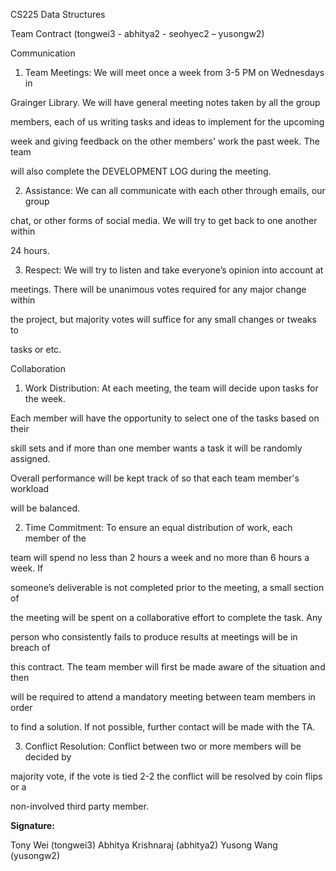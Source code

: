 ﻿

CS225 Data Structures

Team Contract (tongwei3 - abhitya2 - seohyec2 – yusongw2)

Communication

1. Team Meetings: We will meet once a week from 3-5 PM on Wednesdays in

Grainger Library. We will have general meeting notes taken by all the group

members, each of us writing tasks and ideas to implement for the upcoming

week and giving feedback on the other members' work the past week. The team

will also complete the DEVELOPMENT LOG during the meeting.

2. Assistance: We can all communicate with each other through emails, our group

chat, or other forms of social media. We will try to get back to one another within

24 hours.

3. Respect: We will try to listen and take everyone’s opinion into account at

meetings. There will be unanimous votes required for any major change within

the project, but majority votes will suffice for any small changes or tweaks to

tasks or etc.

Collaboration

1. Work Distribution: At each meeting, the team will decide upon tasks for the week.

Each member will have the opportunity to select one of the tasks based on their

skill sets and if more than one member wants a task it will be randomly assigned.

Overall performance will be kept track of so that each team member's workload

will be balanced.

2. Time Commitment: To ensure an equal distribution of work, each member of the

team will spend no less than 2 hours a week and no more than 6 hours a week. If

someone’s deliverable is not completed prior to the meeting, a small section of

the meeting will be spent on a collaborative effort to complete the task. Any

person who consistently fails to produce results at meetings will be in breach of

this contract. The team member will first be made aware of the situation and then

will be required to attend a mandatory meeting between team members in order

to find a solution. If not possible, further contact will be made with the TA.

3. Conflict Resolution: Conflict between two or more members will be decided by

majority vote, if the vote is tied 2-2 the conflict will be resolved by coin flips or a

non-involved third party member.

**Signature:**

Tony Wei (tongwei3)
Abhitya Krishnaraj (abhitya2)
Yusong Wang (yusongw2)
